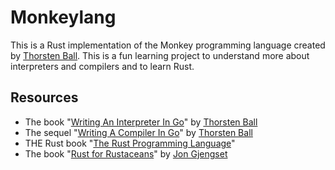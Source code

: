 # Monkeylang

This is a Rust implementation of the Monkey programming language created by [Thorsten Ball](https://github.com/mrnugget).
This is a fun learning project to understand more about interpreters and compilers and to learn Rust.

## Resources
- The book "[Writing An Interpreter In Go](https://interpreterbook.com/)" by [Thorsten Ball](https://github.com/mrnugget)
- The sequel "[Writing A Compiler In Go](https://compilerbook.com/)" by [Thorsten Ball](https://github.com/mrnugget)
- THE Rust book "[The Rust Programming Language](https://doc.rust-lang.org/book/)"
- The book "[Rust for Rustaceans](https://rust-for-rustaceans.com/)" by [Jon Gjengset](https://github.com/jonhoo)
